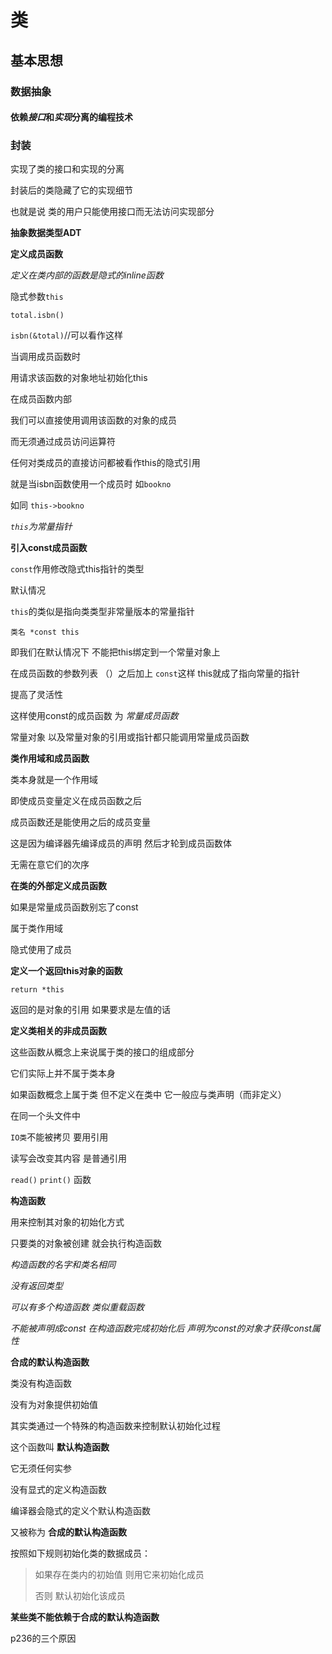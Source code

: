 # **类**

## **基本思想**

### **数据抽象**

#### 依赖*接口*和*实现*分离的编程技术

### **封装**

实现了类的接口和实现的分离

封装后的类隐藏了它的实现细节

也就是说 类的用户只能使用接口而无法访问实现部分

**抽象数据类型ADT**

**定义成员函数**

*定义在类内部的函数是隐式的inline函数*

隐式参数`this`

`total.isbn()`

`isbn(&total)`//可以看作这样

当调用成员函数时

用请求该函数的对象地址初始化this

在成员函数内部

我们可以直接使用调用该函数的对象的成员

而无须通过成员访问运算符

任何对类成员的直接访问都被看作this的隐式引用

就是当isbn函数使用一个成员时 如`bookno`

如同 `this->bookno`

*`this`为常量指针*

**引入const成员函数**

`const`作用修改隐式this指针的类型

默认情况

`this`的类似是指向类类型非常量版本的常量指针

`类名 *const this`

即我们在默认情况下 不能把this绑定到一个常量对象上

在成员函数的参数列表 （）之后加上 `const`这样 this就成了指向常量的指针

提高了灵活性

这样使用const的成员函数 为 *常量成员函数*

常量对象 以及常量对象的引用或指针都只能调用常量成员函数

**类作用域和成员函数**

类本身就是一个作用域

即使成员变量定义在成员函数之后

成员函数还是能使用之后的成员变量

这是因为编译器先编译成员的声明 然后才轮到成员函数体

无需在意它们的次序

**在类的外部定义成员函数**

如果是常量成员函数别忘了const

属于类作用域

隐式使用了成员

**定义一个返回this对象的函数**

`return *this`

返回的是对象的引用 如果要求是左值的话

**定义类相关的非成员函数**

这些函数从概念上来说属于类的接口的组成部分

它们实际上并不属于类本身

如果函数概念上属于类 但不定义在类中 它一般应与类声明（而非定义）

在同一个头文件中 

`IO类`不能被拷贝 要用引用

读写会改变其内容 是普通引用

`read()`  `print()` 函数

**构造函数**

用来控制其对象的初始化方式

只要类的对象被创建 就会执行构造函数

*构造函数的名字和类名相同*

*没有返回类型*

*可以有多个构造函数 类似重载函数*

*不能被声明成const  在构造函数完成初始化后 声明为const的对象才获得const属性*

**合成的默认构造函数**

类没有构造函数

没有为对象提供初始值

其实类通过一个特殊的构造函数来控制默认初始化过程

这个函数叫 **默认构造函数**

它无须任何实参

没有显式的定义构造函数

编译器会隐式的定义个默认构造函数

又被称为 **合成的默认构造函数**

按照如下规则初始化类的数据成员：

> 如果存在类内的初始值 则用它来初始化成员
>
> 否则 默认初始化该成员

**某些类不能依赖于合成的默认构造函数**

p236的三个原因

